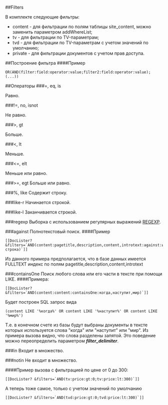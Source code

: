 ##Filters

В комплекте следующие фильтры:

* content - для фильтрации по полям таблицы site_content, можно заменить параметром addWhereList;
* tv - для фильтрации по TV-параметрам;
* tvd - для фильтрации по TV-параметрам с учетом значений по умолчанию;
* private - для фильтрации документов с учетом прав доступа.

##Построение фильтра
####Пример
```
OR(AND(filter:field:operator:value;filter2:field:operator:value);(...))
```

##Операторы
###=, eq, is

Равно.

###!=, no, isnot

Не равно.

###>, gt

Больше.

###<, lt

Меньше.

###<=, elt

Меньше или равно.

###>=, egt
Больше или равно.

###%, like
Содержит строку.

###like-r
Начинается строкой.

###like-l
Заканчивается строкой.

###regexp
Выборка с использованием регулярных выражений [REGEXP](https://dev.mysql.com/doc/refman/5.5/en/regexp.html).

###against
Полнотекстовый поиск.
####Пример
```
[[DocLister? &filters=`AND(content:pagetitle,description,content,introtext:against:искомая строка)`]]
```
Из данного примера предполагается, что в базе данных имеется FULLTEXT индекс по полям pagetitle,description,content,introtext

###containsOne
Поиск любого слова или его части в тексте при помощи LIKE.
####Примера:
```
[[DocLister? &filters=`AND(content:content:containsOne:когда,наступит,мир)`]]
```
Будет построен SQL запрос вида
```
(content LIKE '%когда%' OR content LIKE '%наступит%' OR content LIKE '%мир%')
```
Т.е. в конечном счете из базы будут выбраны документы в тексте которых используется слова "когда" или "наступит" или "мир".
Из примера вызова видно, что слова разделены запятой. Это поведение можно переопределить параметром ___filter_delimiter___.

###in
Входит в множество.

###notin
Не входит в множество.

####Пример вызова с фильтрацией по цене от 0 до 300:

```
[[DocLister? &filters=`AND(tv:price:gt:0;tv:price:lt:300)`]]
```

А теперь тоже самое, только с учетом значений по умолчанию

```
[[DocLister? &filters=`AND(tvd:price:gt:0;tvd:price:lt:300)`]]
```